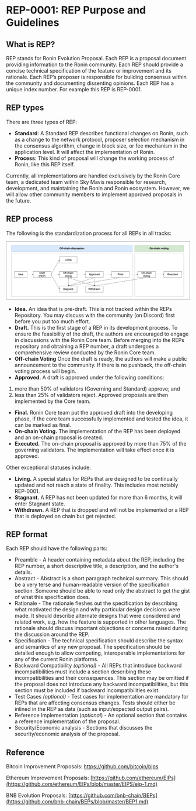 # REP-0001: REP Purpose and Guidelines

## What is REP?

REP stands for Ronin Evolution Proposal. Each REP is a proposal document providing information to the Ronin community. Each REP should provide a concise technical specification of the feature or improvement and its rationale. Each REP’s proposer is responsible for building consensus within the community and documenting dissenting opinions. Each REP has a unique index number. For example this REP is REP-0001.

## REP types

There are three types of REP:

- **Standard**: A Standard REP describes functional changes on Ronin, such as a change to the network protocol, proposer selection mechanism in the consensus algorithm, change in block size, or fee mechanism in the application level. It will affect the implementation of Ronin.
- **Process**: This kind of proposal will change the working process of Ronin, like this REP itself.

Currently, all implementations are handled exclusively by the Ronin Core team, a dedicated team within Sky Mavis responsible for research, development, and maintaining the Ronin and Ronin ecosystem. However, we will allow other community members to implement approved proposals in the future.

## REP process

The following is the standardization process for all REPs in all tracks:

![overall workflow](./assets/REP-0001/REP-flow.png)


- **Idea.** An idea that is pre-draft. This is not tracked within the REPs Repository. You may discuss with the community (on Discord) first before you put too much effort.
- **Draft.** This is the first stage of a REP in its development process. To ensure the feasibility of the draft, the authors are encouraged to engage in discussions with the Ronin Core team. Before merging into the REPs repository and obtaining a REP number, a draft undergoes a comprehensive review conducted by the Ronin Core team.
- **Off-chain Voting** Once the draft is ready, the authors will make a public announcement to the community. If there is no pushback, the off-chain voting process will begin. 
- **Approved.** A draft is approved under the following conditions: 
1) more than 50% of validators (Governing and Standard) approve; and 
2) less than 25% of validators reject.
Approved proposals are then implemented by the Core team. 
- **Final.** Ronin Core team put the approved draft into the developing phase, if the core team successfully implemented and tested the idea, it can be marked as final.
- **On-chain Voting.** The implementation of the REP has been deployed and an on-chain proposal is created. 
- **Executed.**  The on-chain proposal is approved by more than 75% of the governing validators. The implementation will take effect once it is approved.

Other exceptional statuses include:

- **Living.** A special status for REPs that are designed to be continually updated and not reach a state of finality. This includes most notably REP-0001.
- **Stagnant.** A REP has not been updated for more than 6 months, it will enter Stagnant state.
- **Withdrawn.** A REP that is dropped and will not be implemented or a REP that is deployed on chain but get rejected.

## REP format

Each REP should have the following parts:

- Preamble - A header containing metadata about the REP, including the REP number, a short descriptive title, a description, and the author's details.
- Abstract - Abstract is a short paragraph technical summary. This should be a very terse and human-readable version of the specification section. Someone should be able to read only the abstract to get the gist of what this specification does.
- Rationale - The rationale fleshes out the specification by describing what motivated the design and why particular design decisions were made. It should describe alternate designs that were considered and related work, e.g. how the feature is supported in other languages. The rationale should discuss important objections or concerns raised during the discussion around the REP.
- Specification - The technical specification should describe the syntax and semantics of any new proposal. The specification should be detailed enough to allow competing, interoperable implementations for any of the current Ronin platforms.
- Backward Compatibility *(optional)* - All REPs that introduce backward incompatibilities must include a section describing these incompatibilities and their consequences. This section may be omitted if the proposal does not introduce any backward incompatibilities, but this section must be included if backward incompatibilities exist.
- Test Cases *(optional)* - Test cases for implementation are mandatory for REPs that are affecting consensus changes. Tests should either be inlined in the REP as data (such as input/expected output pairs). 
- Reference Implementation (*optional*) - An optional section that contains a reference implementation of the proposal.
- Security/Economic analysis - Sections that discusses the security/economic analysis of the proposal. 
##  Reference

Bitcoin Improvement Proposals:  <https://github.com/bitcoin/bips>

Ethereum Improvement Proposals:  [https://github.com/ethereum/EIPs](https://github.com/ethereum/EIPs/blob/master/EIPS/eip-1.md)

BNB Evolution Proposals:  [https://github.com/bnb-chain/BEPs](https://github.com/bnb-chain/BEPs/blob/master/BEP1.md)

